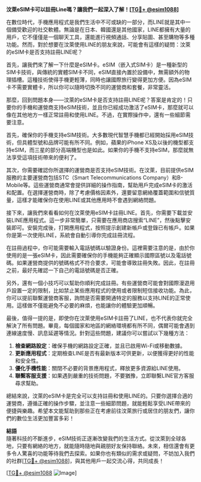 **汶萊eSIM卡可以註冊Line嗎？讓我們一起深入了解！[[TG💪+ @esim1088](https://t.me/s/esim1088)]**

在數位時代，手機應用程式是我們生活中不可或缺的一部分，而LINE就是其中一個備受歡迎的社交軟體。無論是在日本、韓國還是其他國家，LINE都擁有大量的用戶，它不僅僅是一個聊天工具，還能進行視頻通話、分享貼圖、甚至購物等多種功能。然而，對於想要在汶萊使用LINE的朋友來說，可能會有這樣的疑問：汶萊的eSIM卡是否支持註冊LINE呢？

首先，讓我們來了解一下什麼是eSIM卡。eSIM（嵌入式SIM卡）是一種新型的SIM卡技術，與傳統的實體SIM卡不同，eSIM直接內置於設備中，無需額外的物理插槽。這種技術使得手機更輕薄，同時也讓國際旅行變得更加方便。因為eSIM卡不需要實體卡，所以你可以隨時切換不同的運營商和套餐，非常靈活。

那麼，回到問題本身——汶萊的eSIM卡是否支持註冊LINE呢？答案是肯定的！只要你的手機和運營商支持eSIM技術，並且你已經成功激活了eSIM卡，那麼就可以像在其他地方一樣正常註冊和使用LINE。不過，在實際操作中，還有一些細節需要注意。

首先，確保你的手機支持eSIM技術。大多數現代智慧手機都已經開始採用eSIM技術，但具體型號和品牌可能有所不同。例如，蘋果的iPhone XS及以後的機型都支持eSIM，而三星的部分高端機型也是如此。如果你的手機不支持eSIM，那麼就無法享受這項技術帶來的便利了。

其次，你需要確認你所選擇的運營商是否支持eSIM技術。在汶萊，目前提供eSIM服務的主要運營商包括STC（Smart Telecommunications Company）和B-Mobile等。這些運營商通常會提供詳細的操作指南，幫助用戶完成eSIM卡的激活和配置。在選擇運營商時，除了考慮價格因素外，還要留意網絡覆蓋範圍和信號質量，這樣才能確保你在使用LINE或其他應用時不會遇到網絡問題。

接下來，讓我們來看看如何在汶萊使用eSIM卡註冊LINE。首先，你需要下載並安裝LINE應用程式。這一步非常簡單，只需要在應用商店搜索“LINE”，然後點擊安裝即可。安裝完成後，打開應用程式，按照提示創建新帳戶或登錄已有帳戶。如果你是第一次使用LINE，系統會自動引導你完成註冊流程。

在註冊過程中，你可能需要輸入電話號碼以驗證身份。這裡需要注意的是，由於你使用的是一張eSIM卡，因此需要確保你的手機能夠正確顯示國際區號以及電話號碼。如果運營商提供的號碼格式不符合要求，可能會導致註冊失敗。因此，在註冊之前，最好先確認一下自己的電話號碼是否正確。

另外，還有一個小技巧可以幫助你順利完成註冊。有些運營商可能會對國際漫遊用戶設置一定的限制，比如禁止某些應用程式的使用或者限制短信接收功能。為此，你可以提前聯繫運營商客服，詢問是否需要開通特定的服務以支持LINE的正常使用。這樣做不僅能避免不必要的麻煩，也能讓你的體驗更加順暢。

最後，值得一提的是，即使你在汶萊使用eSIM卡註冊了LINE，也不代表你就完全解決了所有問題。畢竟，每個國家和地區的網絡環境都有所不同，偶爾可能會遇到連線速度慢、訊息延遲等情況。針對這些問題，建議你可以嘗試以下幾種方法：

1. **檢查網路設定**：確保手機的網路設定正確，並且已啟用Wi-Fi或移動數據。
2. **更新應用程式**：定期檢查LINE是否有最新版本可供更新，以便獲得更好的性能和安全性。
3. **優化手機性能**：關閉不必要的背景應用程式，釋放更多資源給LINE使用。
4. **聯繫客服支援**：如果遇到嚴重的技術問題，不要猶豫，立即聯繫LINE官方客服尋求幫助。

總結來說，汶萊的eSIM卡是完全可以支持註冊和使用LINE的。只要你選擇合適的運營商，遵循正確的操作步驟，並注意一些細節問題，就能輕鬆享受LINE帶來的便捷與樂趣。希望本文能幫助到那些正在考慮前往汶萊旅行或居住的朋友們，讓你們的數位生活更加豐富多彩！

**結語**  
隨著科技的不斷進步，eSIM技術正逐漸改變我們的生活方式。從汶萊到全球各地，只要有網絡的地方，就能隨時隨地與親朋好友保持聯絡。未來，相信還會有更多令人驚喜的功能等待我們去探索。如果你也有類似的需求或疑問，不妨加入我們的社群[[TG💪+ @esim1088](https://t.me/s/esim1088)]，與其他用戶一起交流心得，共同成長！

[[TG💪+ @esim1088](https://t.me/s/esim1088) ![Image](https://i.postimg.cc/4NQfJmqS/Snipaste-2025-05-13-00-14-12.png)]